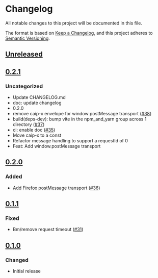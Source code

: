 # Changelog

All notable changes to this project will be documented in this file.

The format is based on [Keep a Changelog](https://keepachangelog.com/en/1.0.0/),
and this project adheres to [Semantic Versioning](https://semver.org/spec/v2.0.0.html).

## [Unreleased]

## [0.2.1]

### Uncategorized

- Update CHANGELOG.md
- doc: update changelog
- 0.2.0
- remove caip-x envelope for window postMessage transport ([#38](https://github.com/MetaMask/multichain-api-client/pull/38))
- build(deps-dev): bump vite in the npm_and_yarn group across 1 directory ([#37](https://github.com/MetaMask/multichain-api-client/pull/37))
- ci: enable doc ([#35](https://github.com/MetaMask/multichain-api-client/pull/35))
- Move caip-x to a const
- Refactor message handling to support a requestId of 0
- Feat: Add window.postMessage transport

## [0.2.0]

### Added

- Add Firefox postMessage transport ([#36](https://github.com/MetaMask/multichain-api-client/pull/36))

## [0.1.1]

### Fixed

- Bm/remove request timeout ([#31](https://github.com/MetaMask/multichain-api-client/pull/31))

## [0.1.0]

### Changed

- Initial release

[Unreleased]: https://github.com/MetaMask/multichain-api-client/compare/v0.2.1...HEAD
[0.2.1]: https://github.com/MetaMask/multichain-api-client/compare/v0.2.0...v0.2.1
[0.2.0]: https://github.com/MetaMask/multichain-api-client/compare/v0.1.1...v0.2.0
[0.1.1]: https://github.com/MetaMask/multichain-api-client/compare/v0.1.0...v0.1.1
[0.1.0]: https://github.com/MetaMask/multichain-api-client/releases/tag/v0.1.0
